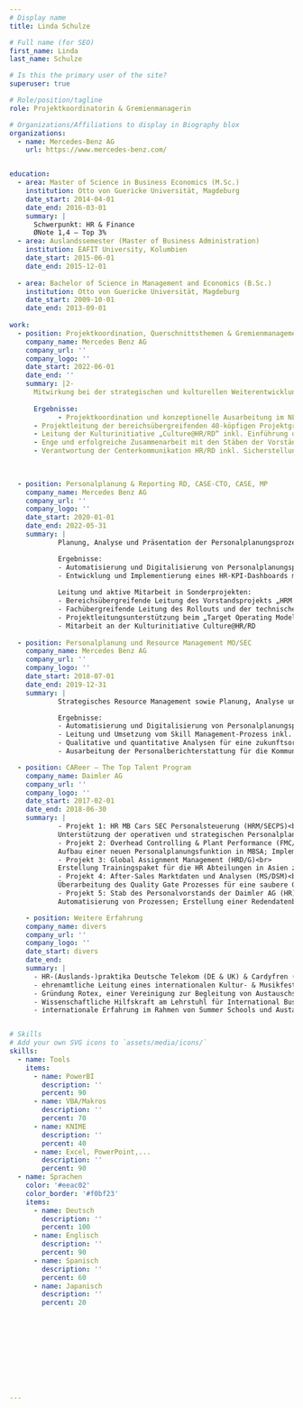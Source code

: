 ```yaml
---
# Display name
title: Linda Schulze

# Full name (for SEO)
first_name: Linda
last_name: Schulze

# Is this the primary user of the site?
superuser: true

# Role/position/tagline
role: Projektkoordinatorin & Gremienmanagerin

# Organizations/Affiliations to display in Biography blox
organizations:
  - name: Mercedes-Benz AG
    url: https://www.mercedes-benz.com/


education:
  - area: Master of Science in Business Economics (M.Sc.)
    institution: Otto von Guericke Universität, Magdeburg
    date_start: 2014-04-01
    date_end: 2016-03-01
    summary: |
      Schwerpunkt: HR & Finance
      ØNote 1,4 – Top 3%
  - area: Auslandssemester (Master of Business Administration)
    institution: EAFIT University, Kolumbien
    date_start: 2015-06-01
    date_end: 2015-12-01
     
  - area: Bachelor of Science in Management and Economics (B.Sc.)
    institution: Otto von Guericke Universität, Magdeburg
    date_start: 2009-10-01
    date_end: 2013-09-01
   
work:
  - position: Projektkoordination, Querschnittsthemen & Gremienmanagement HR/RD
    company_name: Mercedes Benz AG
    company_url: ''
    company_logo: ''
    date_start: 2022-06-01
    date_end: ''
    summary: |2-
      Mitwirkung bei der strategischen und kulturellen Weiterentwicklung des Bereiches HR/RD, konzeptionelle Ausarbeitung und verantwortliche Koordination strategischer Projekte, Unterstützung der Personalleitung für Entwicklung und Einkauf in allen Belangen des Tagesgeschäfts und Koordination von Projekten
      
      Ergebnisse:
            - Projektkoordination und konzeptionelle Ausarbeitung im NLP-Stream 3 „Winning Attitude“ zur Entwicklung der Zielkultur von Mercedes-Benz – inkl. Maßnahmen, Projektstruktur, Strategie, Kommunikation, agilen Methoden
      - Projektleitung der bereichsübergreifenden 40-köpfigen Projektgruppe „Expert Journey“ in RD und IT und Gestaltung einer einheitlichen Fachkarriere im Software-Umfeld – inkl. Entwicklungspfaden, Rahmen der Zusammenarbeit, unterstützendem IT-Tool sowie monetären und nicht-monetären Aspekten. Arbeitspaketleitung für Prozessgestaltung und Tool-Entwicklung in enger Abstimmung mit dem Betriebsrat.
      - Leitung der Kulturinitiative „Culture@HR/RD“ inkl. Einführung diverser innovativer Kultur- und Changeformate
      - Enge und erfolgreiche Zusammenarbeit mit den Stäben der Vorstände HR und RD sowie allen zugehörigen Direktionsstäben
      - Verantwortung der Centerkommunikation HR/RD inkl. Sicherstellung eines effektiven Informationsflusses innerhalb des Centers und Schnittstellenmanagement durch neue Kommunikationsformate

      
      
  - position: Personalplanung & Reporting RD, CASE-CTO, CASE, MP 
    company_name: Mercedes Benz AG
    company_url: ''
    company_logo: ''
    date_start: 2020-01-01
    date_end: 2022-05-31
    summary: |
            Planung, Analyse und Präsentation der Personalplanungsprozesse für die Bereiche Entwicklung und Einkauf, inklusive Abstimmung und Harmonisierung mit den jeweiligen Fachabteilungen

            Ergebnisse:
            - Automatisierung und Digitalisierung von Personalplanungsprozessen durch den Einsatz von Tools wie KNIME, VBA, SharePoint und PowerBI
            - Entwicklung und Implementierung eines HR-KPI-Dashboards mit PowerBI für den Vorstand und die zugehörigen Direktionen in den Bereichen Entwicklung und Einkauf
            
            Leitung und aktive Mitarbeit in Sonderprojekten:
            - Bereichsübergreifende Leitung des Vorstandsprojekts „HRM Focus Topic Data Analytics“ zur optimalen Nutzung von Daten in HR-Produkten und -Services. Aufbau der organisatorischen Struktur, Implementierung eines Arbeitsmodells für Datenstrategie und -katalog, Einführung eines Enablement-Konzepts für HRM-Mitarbeitende sowie Entwicklung eines MBAG-weiten HR-KPI-Dashboards
            - Fachübergreifende Leitung des Rollouts und der technischen Umsetzung von IMPULSE/MyContribution auf Sachbearbeitungsebene in RD, inklusive eines Betreibermodell sowie Trainings-, Kommunikations- und Enablement-Konzepten.
            - Projektleitungsunterstützung beim „Target Operating Model HRM/RD 2.0“, der Neuausrichtung des Personalbereichs für Entwicklung und Einkauf 
            - Mitarbeit an der Kulturinitiative Culture@HR/RD
            
  - position: Personalplanung und Resource Management MO/SEC 
    company_name: Mercedes Benz AG
    company_url: ''
    company_logo: ''
    date_start: 2018-07-01
    date_end: 2019-12-31
    summary: |
            Strategisches Resource Management sowie Planung, Analyse und Präsentation der Personalplanungsprozesse für die Bereiche in MO/SEC

            Ergebnisse:
            - Automatisierung und Digitalisierung von Personalplanungsprozessen durch den Einsatz von VBA und Makros
            - Leitung und Umsetzung vom Skill Management-Prozess inkl. Workshops
            - Qualitative und quantitative Analysen für eine zukunftsorientiertes Resource Management
            - Ausarbeitung der Personalberichterstattung für die Kommunikation nach innen und außen

  - position: CAReer – The Top Talent Program  
    company_name: Daimler AG
    company_url: ''
    company_logo: ''
    date_start: 2017-02-01
    date_end: 2018-06-30
    summary: |
            - Projekt 1: HR MB Cars SEC Personalsteuerung (HRM/SECPS)<br>
            Unterstützung der operativen und strategischen Personalplanung; Konzeptionierung und Erstellung des HR Reports für MO/SEC<br>
            - Projekt 2: Overhead Controlling & Plant Performance (FMC/SA)<br>
            Aufbau einer neuen Personalplanungsfunktion in MBSA; Implementierung eines neuen Personalplanungstools<br>
            - Projekt 3: Global Assignment Management (HRD/G)<br>
            Erstellung Trainingspaket für die HR Abteilungen in Asien zur neuen Global Mobility Policy<br>
            - Projekt 4: After-Sales Marktdaten und Analysen (MS/DSM)<br>
            Überarbeitung des Quality Gate Prozesses für eine saubere Grundlage für Marktdatenanalysen<br>
            - Projekt 5: Stab des Personalvorstands der Daimler AG (HR)<br> 
            Automatisierung von Prozessen; Erstellung einer Redendatenbank; Vorbereitung Hauptversammlung<br>

    - position: Weitere Erfahrung  
    company_name: divers
    company_url: ''
    company_logo: ''
    date_start: divers
    date_end: 
    summary: |
      - HR-(Auslands-)praktika Deutsche Telekom (DE & UK) & Cardyfren (ES)<br>
      - ehrenamtliche Leitung eines internationalen Kultur- & Musikfestivals inkl. eines Austauschprogramms<br>
      - Gründung Rotex, einer Vereinigung zur Begleitung von Austauschschüler/innen vor, während und nach ihrem Schüleraustausch<br>
      - Wissenschaftliche Hilfskraft am Lehrstuhl für International Business und im Experimentallabor für Wirtschaftsforschung<br>
      - internationale Erfahrung im Rahmen von Summer Schools und Austauschprogramme (Japan, China, Australien, Spanien, USA)  


# Skills
# Add your own SVG icons to `assets/media/icons/`
skills:
  - name: Tools
    items:
      - name: PowerBI
        description: ''
        percent: 90
      - name: VBA/Makros
        description: ''
        percent: 70
      - name: KNIME
        description: ''
        percent: 40
      - name: Excel, PowerPoint,...
        description: ''
        percent: 90
  - name: Sprachen
    color: '#eeac02'
    color_border: '#f0bf23'
    items:
      - name: Deutsch
        description: ''
        percent: 100
      - name: Englisch
        description: ''
        percent: 90
      - name: Spanisch
        description: ''
        percent: 60
      - name: Japanisch
        description: ''
        percent: 20











---
```

